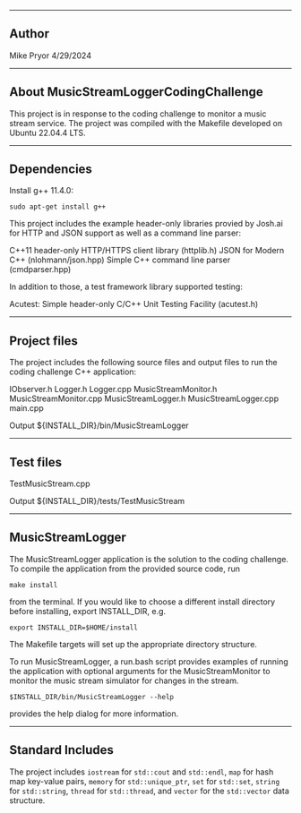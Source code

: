 --------------------------------------
Author
--------------------------------------
Mike Pryor
4/29/2024

--------------------------------------
About MusicStreamLoggerCodingChallenge
--------------------------------------
This project is in response to the coding challenge to monitor a music stream
service. The project was compiled with the Makefile developed on
Ubuntu 22.04.4 LTS.

--------------------------------------
Dependencies
--------------------------------------
Install g++ 11.4.0:

<code>sudo apt-get install g++</code>

This project includes the example header-only libraries provied by Josh.ai for
HTTP and JSON support as well as a command line parser:

C++11 header-only HTTP/HTTPS client library (httplib.h)
JSON for Modern C++ (nlohmann/json.hpp)
Simple C++ command line parser (cmdparser.hpp)


In addition to those, a test framework library supported testing:

Acutest: Simple header-only C/C++ Unit Testing Facility (acutest.h)

--------------------------------------
Project files
--------------------------------------
The project includes the following source files and output files to run the
coding challenge C++ application:

IObserver.h
Logger.h
Logger.cpp
MusicStreamMonitor.h
MusicStreamMonitor.cpp
MusicStreamLogger.h
MusicStreamLogger.cpp
main.cpp

Output
${INSTALL_DIR}/bin/MusicStreamLogger

--------------------------------------
Test files
--------------------------------------
TestMusicStream.cpp

Output
${INSTALL_DIR}/tests/TestMusicStream

--------------------------------------
MusicStreamLogger
--------------------------------------
The MusicStreamLogger application is the solution to the coding
challenge. To compile the application from the provided source code, run

<code>make install</code>

from the terminal. If you would like to choose a different install directory
before installing, export INSTALL_DIR, e.g.

<code>export INSTALL_DIR=$HOME/install</code>

The Makefile targets will set up the appropriate directory structure.

To run MusicStreamLogger, a run.bash script provides examples of running the
application with optional arguments for the MusicStreamMonitor to monitor the 
music stream simulator for changes in the stream.

<code>$INSTALL_DIR/bin/MusicStreamLogger --help</code>

provides the help dialog for more information.

------------------------------
Standard Includes
------------------------------

The project includes 
<code>iostream</code> for <code>std::cout</code> and <code>std::endl</code>,
<code>map</code> for hash map key-value pairs,
<code>memory</code> for <code>std::unique_ptr</code>,
<code>set</code> for <code>std::set</code>,
<code>string</code> for <code>std::string</code>,
<code>thread</code> for <code>std::thread</code>, and
<code>vector</code> for the <code>std::vector</code> data structure.

